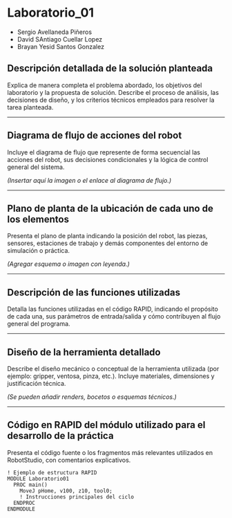 # Laboratorio_01
* Sergio Avellaneda Piñeros
* David SAntiago Cuellar Lopez
* Brayan Yesid Santos Gonzalez

## Descripción detallada de la solución planteada
Explica de manera completa el problema abordado, los objetivos del laboratorio y la propuesta de solución. Describe el proceso de análisis, las decisiones de diseño, y los criterios técnicos empleados para resolver la tarea planteada.

---

## Diagrama de flujo de acciones del robot
Incluye el diagrama de flujo que represente de forma secuencial las acciones del robot, sus decisiones condicionales y la lógica de control general del sistema.

*(Insertar aquí la imagen o el enlace al diagrama de flujo.)*

---

## Plano de planta de la ubicación de cada uno de los elementos
Presenta el plano de planta indicando la posición del robot, las piezas, sensores, estaciones de trabajo y demás componentes del entorno de simulación o práctica.

*(Agregar esquema o imagen con leyenda.)*

---

## Descripción de las funciones utilizadas
Detalla las funciones utilizadas en el código RAPID, indicando el propósito de cada una, sus parámetros de entrada/salida y cómo contribuyen al flujo general del programa.

---

## Diseño de la herramienta detallado
Describe el diseño mecánico o conceptual de la herramienta utilizada (por ejemplo: gripper, ventosa, pinza, etc.). Incluye materiales, dimensiones y justificación técnica.

*(Se pueden añadir renders, bocetos o esquemas técnicos.)*

---

## Código en RAPID del módulo utilizado para el desarrollo de la práctica
Presenta el código fuente o los fragmentos más relevantes utilizados en RobotStudio, con comentarios explicativos.

```rapid
! Ejemplo de estructura RAPID
MODULE Laboratorio01
  PROC main()
    MoveJ pHome, v100, z10, tool0;
    ! Instrucciones principales del ciclo
  ENDPROC
ENDMODULE

